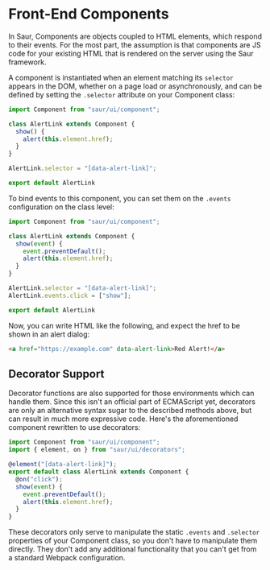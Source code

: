 # Front-End Components

In Saur, Components are objects coupled to HTML elements, which respond
to their events. For the most part, the assumption is that components
are JS code for your existing HTML that is rendered on the server using
the Saur framework.

A component is instantiated when an element matching its `selector`
appears in the DOM, whether on a page load or asynchronously, and can be
defined by setting the `.selector` attribute on your Component class:

```javascript
import Component from "saur/ui/component";

class AlertLink extends Component {
  show() {
    alert(this.element.href);
  }
}

AlertLink.selector = "[data-alert-link]";

export default AlertLink
```

To bind events to this component, you can set them on the `.events`
configuration on the class level:

```javascript
import Component from "saur/ui/component";

class AlertLink extends Component {
  show(event) {
    event.preventDefault();
    alert(this.element.href);
  }
}

AlertLink.selector = "[data-alert-link]";
AlertLink.events.click = ["show"];

export default AlertLink
```

Now, you can write HTML like the following, and expect the href to be
shown in an alert dialog:

```html
<a href="https://example.com" data-alert-link>Red Alert!</a>
```

## Decorator Support

Decorator functions are also supported for those environments which can
handle them. Since this isn't an official part of ECMAScript yet,
decorators are only an alternative syntax sugar to the described methods
above, but can result in much more expressive code. Here's the
aforementioned component rewritten to use decorators:

```javascript
import Component from "saur/ui/component";
import { element, on } from "saur/ui/decorators";

@element("[data-alert-link]");
export default class AlertLink extends Component {
  @on("click");
  show(event) {
    event.preventDefault();
    alert(this.element.href);
  }
}
```

These decorators only serve to manipulate the static `.events` and
`.selector` properties of your Component class, so you don't have to
manipulate them directly. They don't add any additional functionality
that you can't get from a standard Webpack configuration.
